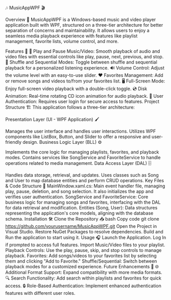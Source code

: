 🎶 MusicAppWPF 🎬

Overview 📖
MusicAppWPF is a Windows-based music and video player application built with WPF, structured on a three-tier architecture for better separation of concerns and maintainability. It allows users to enjoy a seamless media playback experience with features like playlist management, favorite lists, volume control, and more.

Features 🌟
🎵 Play and Pause Music/Video: Smooth playback of audio and video files with essential controls like play, pause, next, previous, and stop.
🔀 Shuffle and Sequential Modes: Toggle between shuffle and sequential playback for a personalized listening experience.
🔊 Volume Control: Adjust the volume level with an easy-to-use slider.
❤️ Favorites Management: Add or remove songs and videos to/from your favorites list.
🖥️ Full-Screen Mode: Enjoy full-screen video playback with a double-click toggle.
💿 Disk Animation: Real-time rotating CD icon animation for audio playback.
🔐 User Authentication: Requires user login for secure access to features.
Project Structure 🏗️
This application follows a three-tier architecture:

Presentation Layer (UI - WPF Application) 🖌️

Manages the user interface and handles user interactions.
Utilizes WPF components like ListBox, Button, and Slider to offer a responsive and user-friendly design.
Business Logic Layer (BLL) ⚙️

Implements the core logic for managing playlists, favorites, and playback modes.
Contains services like SongService and FavoriteService to handle operations related to media management.
Data Access Layer (DAL) 🗄️

Handles data storage, retrieval, and updates.
Uses classes such as Song and User to map database entities and perform CRUD operations.
Key Files & Code Structure 📂
MainWindow.xaml.cs: Main event handler file, managing play, pause, deletion, and song selection. It also initializes the app and verifies user authentication.
SongService and FavoriteService: Core business logic for managing songs and favorites, interfacing with the DAL for data retrieval and modification.
Entities (Song, User): Data structures representing the application's core models, aligning with the database schema.
Installation 🛠️
Clone the Repository 📥
bash
Copy code
git clone https://github.com/yourusername/MusicAppWPF.git
Open the Project in Visual Studio.
Restore NuGet Packages to resolve dependencies.
Build and Run the application to start using it.
Usage 🎧
Launch the Application.
Log In if prompted to access full features.
Import Music/Video files to your playlist.
Playback Controls: Use the play, pause, skip, and stop controls to manage playback.
Favorites: Add songs/videos to your favorites list by selecting them and clicking "Add to Favorite."
Shuffle/Sequential: Switch between playback modes for a customized experience.
Future Enhancements 🚀
🌐 Additional Format Support: Expand compatibility with more media formats.
🔍 Search Functionality: Add search within playlists and favorites for quick access.
🔒 Role-Based Authentication: Implement enhanced authentication features with different user roles.
